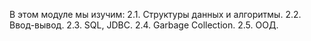 

В этом модуле мы изучим:
2.1. Структуры данных и алгоритмы.
2.2. Ввод-вывод.
2.3. SQL, JDBC.
2.4. Garbage Collection.
2.5. ООД.